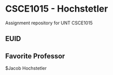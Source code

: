 # CSCE1015 - Hochstetler
Assignment repository for UNT CSCE1015
## EUID

## Favorite Professor
$Jacob Hochstetler
